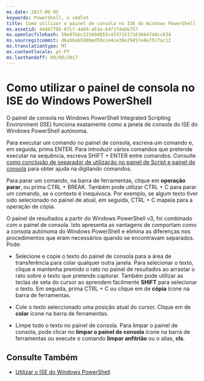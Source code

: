 ```yaml
---
ms.date: 2017-06-05
keywords: PowerShell, o cmdlet
title: Como utilizar o painel de consola no ISE do Windows PowerShell
ms.assetid: 44d67705-87c7-4a69-a53e-6471fdebb757
ms.openlocfilehash: 59e97bbc12269d855c4f3715171636647d4cc634
ms.sourcegitcommit: d6ab9ab5909ed59cce4ce30e29457e0e75c7ac12
ms.translationtype: MT
ms.contentlocale: pt-PT
ms.lasthandoff: 09/08/2017
---
```

# <a name="how-to-use-the-console-pane-in-the-windows-powershell-ise"></a>Como utilizar o painel de consola no ISE do Windows PowerShell
O painel de consola no Windows PowerShell Integrated Scripting Environment (ISE) funciona exatamente como a janela de consola do ISE do Windows PowerShell autónoma.

Para executar um comando no painel de consola, escreva um comando e, em seguida, prima ENTER. Para introduzir vários comandos que pretende executar na sequência, escreva SHIFT + ENTER entre comandos. Consulte [como conclusão de separador de utilização no painel de Script e painel de consola](How-to-Use-Tab-Completion-in-the-Script-Pane-and-Console-Pane.md) para obter ajuda na digitando comandos.

Para parar um comando, na barra de ferramentas, clique em **operação parar**, ou prima CTRL + BREAK. Também pode utilizar CTRL + C para parar um comando, se o contexto é inequívoca. Por exemplo, se algum texto tiver sido selecionado no painel de atual, em seguida, CTRL + C mapeia para a operação de cópia.

O painel de resultados a partir do Windows PowerShell v3, foi combinado com o painel de consola. Isto apresenta as vantagens de comportam como a consola autónoma do Windows PowerShell e elimina as diferenças nos procedimentos que eram necessários quando se encontravam separados. Pode:

- Selecione e copie o texto do painel de consola para a área de transferência para colar qualquer outra janela. Para selecionar o texto, clique e mantenha premido o rato no painel de resultados ao arrastar o rato sobre o texto que pretende capturar. Também pode utilizar as teclas de seta do cursor ao aprendem facilmente **SHIFT** para selecionar o texto. Em seguida, prima CTRL + C ou clique em de **cópia** ícone na barra de ferramentas.

- Cole o texto seleccionado uma posição atual do cursor. Clique em de **colar** ícone na barra de ferramentas.

- Limpe todo o texto no painel de consola. Para limpar o painel de consola, pode clicar no **limpar o painel de consola** ícone na barra de ferramentas ou execute o comando **limpar anfitrião** ou o alias, **cls**.

## <a name="see-also"></a>Consulte Também
- [Utilizar o ISE do Windows PowerShell](Using-the-Windows-PowerShell-ISE.md)


